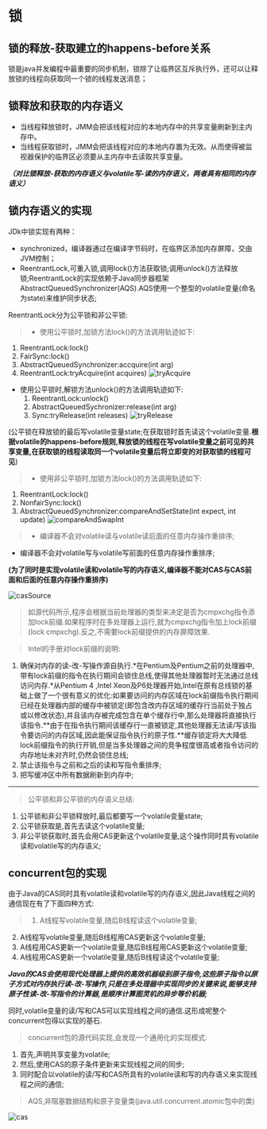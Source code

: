 # 锁

## 锁的释放-获取建立的happens-before关系

锁是java并发编程中最重要的同步机制，锁除了让临界区互斥执行外，还可以让释放锁的线程向获取同一个锁的线程发送消息；

## 锁释放和获取的内存语义

* 当线程释放锁时，JMM会把该线程对应的本地内存中的共享变量刷新到主内存中。
* 当线程获取锁时，JMM会把该线程对应的本地内存置为无效。从而使得被监视器保护的临界区必须要从主内存中去读取共享变量。

***（对比锁释放-获取的内存语义与volatile写-读的内存语义，两者具有相同的内存语义）***

## 锁内存语义的实现

JDk中锁实现有两种：
* synchronized，编译器通过在编译字节码时，在临界区添加内存屏障，交由JVM控制；
* ReentrantLock,可重入锁,调用lock()方法获取锁;调用unlock()方法释放锁;ReentrantLock的实现依赖于Java同步器框架AbstractQueuedSynchronizer(AQS).AQS使用一个整型的volatile变量(命名为state)来维护同步状态;

ReentrantLock分为公平锁和非公平锁:
>* 使用公平锁时,加锁方法lock()的方法调用轨迹如下:
  1. ReentrantLock:lock()
  2. FairSync:lock()
  3. AbstractQueuedSynchronizer:accquire(int arg)
  4. ReentrantLock:tryAcquire(int acquires)
![tryAcquire](/images/tryAcquire.png)
* 使用公平锁时,解锁方法unlock()的方法调用轨迹如下:
  1. ReentrantLock:unlock()
  2. AbstractQueuedSychronizer:release(int arg)
  3. Sync:tryRelease(int releases)
![tryRelease](/images/tryRelease.png)

(公平锁在释放锁的最后写volatile变量state;在获取锁时首先读这个volatile变量.**根据volatile的happens-before规则,释放锁的线程在写volatile变量之前可见的共享变量,在获取锁的线程读取同一个volatile变量后将立即变的对获取锁的线程可见**)

>* 使用非公平锁时,加锁方法lock()的方法调用轨迹如下:
  1. ReentrantLock:lock()
  2. NonfairSync:lock()
  3. AbstractQueuedSynchronizer:compareAndSetState(int expect, int update)
![compareAndSwapInt](/images/compareAndSwapInt.png) 

>* 编译器不会对volatile读与volatile读后面的任意内存操作重排序;
* 编译器不会对volatile写与volatile写前面的任意内存操作重排序;

**(为了同时是实现volatile读和volatile写的内存语义,编译器不能对CAS与CAS前面和后面的任意内存操作重排序)**

![casSource](/images/casSource.png)


>如源代码所示,程序会根据当前处理器的类型来决定是否为cmpxchg指令添加lock前缀.如果程序时在多处理器上运行,就为cmpxchg指令加上lock前缀(lock cmpxchg).反之,不需要lock前缀提供的内存屏障效果.

>Intel的手册对lock前缀的说明:
1. 确保对内存的读-改-写操作源自执行.*在Pentium及Pentium之前的处理器中,带有lock前缀的指令在执行期间会锁住总线,使得其他处理器暂时无法通过总线访问内存.*从Pentium 4 ,Intel Xeon及P6处理器开始,Intel在原有总线锁的基础上做了一个很有意义的优化:如果要访问的内存区域在lock前缀指令执行期间已经在处理器内部的缓存中被锁定(即包含改内存区域的缓存行当前处于独占或以修改状态),并且该内存被完成包含在单个缓存行中,那么处理器将直接执行该指令.**由于在指令执行期间该缓存行一直被锁定,其他处理器无法读/写该指令要访问的内存区域,因此能保证指令执行的原子性.**缓存锁定将大大降低lock前缀指令的执行开销,但是当多处理器之间的竞争程度很高或者指令访问的内存地址未对齐时,仍然会锁住总线;
2. 禁止该指令与之前和之后的读和写指令重排序;
3. 把写缓冲区中所有数据刷新到内存中;

---

>公平锁和非公平锁的内存语义总结:
1. 公平锁和非公平锁释放时,最后都要写一个volatile变量state;
2. 公平锁获取是,首先去读这个volatile变量;
3. 非公平锁获取时,首先会用CAS更新这个volatile变量,这个操作同时具有volatile读和volatile写的内存语义;

## concurrent包的实现

由于Java的CAS同时具有volatile读和volatile写的内存语义,因此Java线程之间的通信现在有了下面四种方式:
>1. A线程写volatile变量,随后B线程读这个volatile变量;
2. A线程写volatile变量,随后B线程用CAS更新这个volatile变量;
3. A线程用CAS更新一个volatile变量,随后B线程用CAS更新这个volatile变量;
4. A线程用CAS更新一个volatile变量,随后B线程读这个volatile变量;

***Java的CAS会使用现代处理器上提供的高效机器级别原子指令,这些原子指令以原子方式对内存执行读-改-写操作,只是在多处理器中实现同步的关键来说,能够支持原子性读-改-写指令的计算器,是顺序计算图灵机的异步等价机器;***

同时,volatile变量的读/写和CAS可以实现线程之间的通信.这形成呢整个concurrent包得以实现的基石.
>concurrent包的源代码实现,会发现一个通用化的实现模式:
1. 首先,声明共享变量为volatile;
2. 然后,使用CAS的原子条件更新来实现线程之间的同步;
3. 同时配合以volatile的读/写和CAS所具有的volatile读和写的内存语义来实现线程之间的通信;

>AQS,非阻塞数据结构和原子变量类(java.util.concurrent.atomic包中的类)

![cas](/images/cas.png)